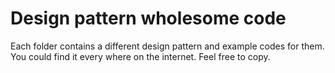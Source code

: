 # Design pattern wholesome code
Each folder contains a different design pattern and example codes for them. You could find it every where on the internet. Feel free to copy.

